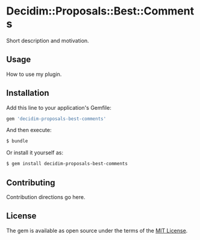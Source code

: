 # Decidim::Proposals::Best::Comments
Short description and motivation.

## Usage
How to use my plugin.

## Installation
Add this line to your application's Gemfile:

```ruby
gem 'decidim-proposals-best-comments'
```

And then execute:
```bash
$ bundle
```

Or install it yourself as:
```bash
$ gem install decidim-proposals-best-comments
```

## Contributing
Contribution directions go here.

## License
The gem is available as open source under the terms of the [MIT License](http://opensource.org/licenses/MIT).
